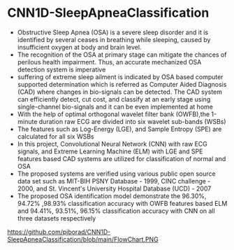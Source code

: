 # CNN1D-SleepApneaClassification
- Obstructive Sleep Apnea (OSA) is a severe sleep disorder and it is identified by several ceases in breathing while sleeping, caused by insufficient oxygen at body and brain level. 
- The recognition of the OSA at primary stage can mitigate the chances of perilous health impairment. Thus, an accurate mechanized OSA detection system is imperative
- suffering of extreme sleep ailment is indicated by OSA based computer supported determination which is referred as Computer Aided Diagnosis (CAD) where changes in bio-signals can be detected. 
The CAD system can efficiently detect, cut cost, and classify at an early stage using single-channel bio-signals and it can be even implemented at home
- With the help of optimal orthogonal wavelet filter bank (OWFB),the 1-minute duration raw ECG are divided into six wavelet sub-bands (WSBs)
- The features such as Log-Energy (LGE), and Sample Entropy (SPE) are calculated for all six WSBs
- In this project, Convolutional Neural Network (CNN) with raw ECG signals, and Extreme Learning Machine (ELM) with LGE and SPE features based CAD systems are utilized for classification of normal and OSA
- The proposed systems are verified using various public open source data set such as MIT-BIH PSNY Database - 1999, CINC challenge - 2000, and St. Vincent's University Hospital Database (UCD) - 2007 
- The proposed OSA identification model demonstrate the 96.30%, 94.72% ,98.93% classification accuracy with OWFB features based ELM and 94.41%, 93.51%, 96.15% classification accuracy with CNN on all three datasets respectively

https://github.com/pjborad/CNN1D-SleepApneaClassification/blob/main/FlowChart.PNG
